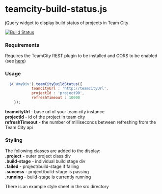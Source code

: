 teamcity-build-status.js
========================

jQuery widget to display build status of projects in Team City

[![Build Status](https://drone.io/github.com/code-computerlove/teamcity-build-status.js/status.png)](https://drone.io/github.com/code-computerlove/teamcity-build-status.js/latest)

### Requirements
Requires the TeamCity REST plugin to be installed and CORS to be enabled (see [here](http://confluence.jetbrains.com/display/TW/REST+API#RESTAPI-CORSSupport))

### Usage

``` js 
  $('#myDiv').teamCityBuildStatus({
			teamcityUrl : 'http://teamcityUrl',
			projectId : 'project90',
			refreshTimeout : 10000
	});
```
**teamcityUrl** -  base url of your team city instance  
**projectId** -  id of the project in team city  
**refreshTimeout** - the number of milliseconds between refreshing from the Team City api
	
### Styling
The following classes are added to the display:  
**.project** - outer project class div  
**.build-stage** - individual build stage div  
**.failed** - project/build-stage if failing  
**.success** - project/build-stage is passing  
**.running** - build-stage is currently running

There is an example style sheet in the src directory
